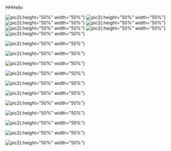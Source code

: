HHHello

![pic2](https://cn.bing.com/th?id=OHR.RoeTrentinoSnow_ZH-CN3122890500_1920x1080.jpg&rf=LaDigue_1920x1080.jpg "aa"){:height="50%" width="50%"} 
![pic2](https://cn.bing.com/th?id=OHR.HermelinSchnee_ZH-CN8839783506_1920x1080.jpg&rf=LaDigue_1920x1080.jpg  "bb"){:height="50%" width="50%"}
![pic2](https://cn.bing.com/th?id=OHR.PolarBearFrost_ZH-CN5918160947_1920x1080.jpg&rf=LaDigue_1920x1080.jpg  "bb"){:height="50%" width="50%"}
![pic2](https://cn.bing.com/th?id=OHR.HuggingKanga_ZH-CN1045131695_1920x1080.jpg&rf=LaDigue_1920x1080.jpg&qlt=50  "bb"){:height="50%" width="50%"}
![pic2](https://cn.bing.com/th?id=OHR.BarnOwlWinter_ZH-CN5484796826_1920x1080.jpg&rf=LaDigue_1920x1080.jpg&qlt=50  "bb"){:height="50%" width="50%"}
![pic2](https://s.cn.bing.net/th?id=OHR.WorldOtterDay_ZH-CN8607141093_1920x1080.jpg&rf=LaDigue_1920x1080.jpg&qlt=50  "bb"){:height="50%" width="50%"}
![pic2](https://s.cn.bing.net/th?id=OHR.CameraSquirrel_ZH-CN3580119980_1920x1080.jpg&rf=LaDigue_1920x1080.jpg&qlt=50  "bb"){:height="50%" width="50%"}

![pic2](https://www.bing.com/th?id=OHR.MilsePolarBear_ROW8277838069_1920x1080.webp&qlt=50  "bb"){:height="50%" width="50%"}


![pic2](https://www.bing.com/th?id=OHR.HelloSeal_ROW8488549589_1920x1080.webp&qlt=50  "bb"){:height="50%" width="50%"}



![pic2](https://www.bing.com/th?id=OHR.BradgateFallow_ROW8870334567_1920x1080.webp&qlt=50  "bb"){:height="50%" width="50%"}


![pic2](https://www.bing.com/th?id=OHR.WinterWaxwings_ROW5231052812_1920x1080.webp&qlt=50  "bb"){:height="50%" width="50%"}

![pic2](https://cn.bing.com/th?id=OHR.CaribouChristmas_ZH-CN6264028572_1920x1080.webp&qlt=50  "bb"){:height="50%" width="50%"}


![pic2](https://s.cn.bing.net/th?id=OHR.CrabappleChaffinch_ZH-CN4458529756_1920x1080.webp&qlt=50  "bb"){:height="50%" width="50%"}


![pic2](https://www.bing.com/th?id=OHR.IceChapel_ROW4612088880_1920x1080.webp&qlt=50  "bb"){:height="50%" width="50%"}



![pic2](https://www.bing.com/th?id=OHR.BowingCrane_ROW6062736647_1920x1080.webp&qlt=50  "bb"){:height="50%" width="50%"}

![pic2](https://www.bing.com/th?id=OHR.PolarBearCubs_ROW3833335910_1920x1080.webp&qlt=50  "bb"){:height="50%" width="50%"}


![pic2](https://www.bing.com/th?id=OHR.HedgehogMeadow_ROW1328424022_1920x1080.webp&qlt=50  "bb"){:height="50%" width="50%"}


![pic2](https://www.bing.com/th?id=OHR.PenguinDirections_ROW6068670140_1920x1080.webp&qlt=50  "bb"){:height="50%" width="50%"}


